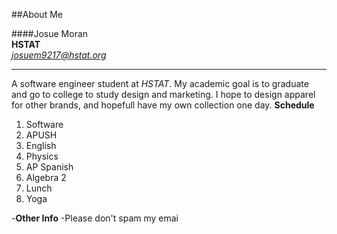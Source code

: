 ##About Me

####Josue Moran  
**HSTAT**  
[_josuem9217@hstat.org_](josuem9217@hstat.org)

___
A software engineer student at _HSTAT_. My academic goal is to graduate and go to college to study design and marketing. I hope to design apparel for other brands, and hopefull have my own collection one day. 
**Schedule**
1. Software
2. APUSH
3. English
4. Physics
5. AP Spanish
6. Algebra 2
7. Lunch
8. Yoga

-**Other Info**
-Please don't spam my emai
